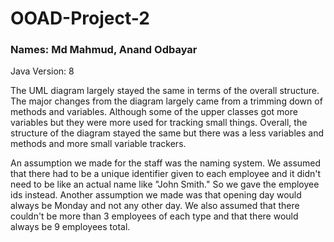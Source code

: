 # OOAD-Project-2

### Names: Md Mahmud, Anand Odbayar
 Java Version: 8

The UML diagram largely stayed the same in terms of the overall structure. The major changes from the diagram largely came from a trimming down of methods and variables. Although some of the upper classes got more variables but they were more used for tracking small things. Overall, the structure of the diagram stayed the same but there was a less variables and methods and more small variable trackers.

An assumption we made for the staff was the naming system. We assumed that there had to be a unique identifier given to each employee and it didn't need to be like an actual name like "John Smith." So we gave the employee ids instead. Another assumption we made was that opening day would always be Monday and not any other day. We also assumed that there couldn't be more than 3 employees of each type and that there would always be 9 employees total.